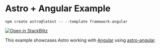 # Astro + Angular Example

```
npm create astro@latest -- --template framework-angular
```

[![Open in StackBlitz](https://developer.stackblitz.com/img/open_in_stackblitz.svg)](https://stackblitz.com/github/withastro/astro/tree/latest/examples/framework-angular)

This example showcases Astro working with [Angular](https://angular.io/) using [astro-angular](https://github.com/analogjs/analog/tree/main/packages/astro-angular).

